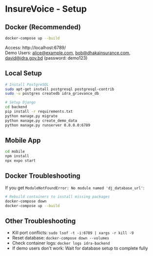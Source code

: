 # InsureVoice - Setup

## Docker (Recommended)
```bash
docker-compose up --build
```
Access: http://localhost:6789/  
Demo Users: alice@example.com, bob@dhakainsurance.com, david@idra.gov.bd (password: demo123)

## Local Setup
```bash
# Install PostgreSQL
sudo apt-get install postgresql postgresql-contrib
sudo -u postgres createdb idra_grievance_db

# Setup Django
cd backend
pip install -r requirements.txt
python manage.py migrate
python manage.py create_demo_data
python manage.py runserver 0.0.0.0:6789
```

## Mobile App
```bash
cd mobile
npm install
npx expo start
```

## Docker Troubleshooting
If you get `ModuleNotFoundError: No module named 'dj_database_url'`:
```bash
# Rebuild containers to install missing packages
docker-compose down
docker-compose up --build
```

## Other Troubleshooting
- Kill port conflicts: `sudo lsof -t -i:6789 | xargs -r kill -9`
- Reset database: `docker-compose down --volumes`
- Check container logs: `docker logs idra-backend`
- If demo users don't work: Wait for database setup to complete fully